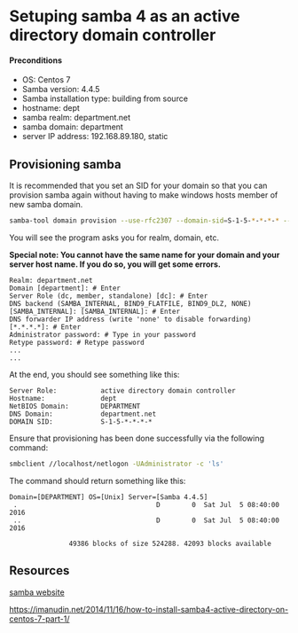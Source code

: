 Setuping samba 4 as an active directory domain controller
====


#### Preconditions
* OS: Centos 7
* Samba version: 4.4.5
* Samba installation type: building from source
* hostname: dept
* samba realm: department.net
* samba domain: department
* server IP address: 192.168.89.180, static


Provisioning samba
----
It is recommended that you set an SID for your domain so that you can provision samba again without having to make windows hosts member of new samba domain.
```bash
samba-tool domain provision --use-rfc2307 --domain-sid=S-1-5-*-*-*-* --interactive
```
You will see the program asks you for realm, domain, etc.

__Special note: You cannot have the same name for your domain and your server host name. If you do so, you will get some errors.__
```
Realm: department.net
Domain [department]: # Enter
Server Role (dc, member, standalone) [dc]: # Enter
DNS backend (SAMBA_INTERNAL, BIND9_FLATFILE, BIND9_DLZ, NONE) [SAMBA_INTERNAL]: [SAMBA_INTERNAL]: # Enter
DNS forwarder IP address (write 'none' to disable forwarding) [*.*.*.*]: # Enter
Administrator password: # Type in your password
Retype password: # Retype password
...
...
```
At the end, you should see something like this:
```
Server Role:           active directory domain controller
Hostname:              dept
NetBIOS Domain:        DEPARTMENT
DNS Domain:            department.net
DOMAIN SID:            S-1-5-*-*-*-*
```
Ensure that provisioning has been done successfully via the following command:
```bash
smbclient //localhost/netlogon -UAdministrator -c 'ls'
```
The command should return something like this:
```
Domain=[DEPARTMENT] OS=[Unix] Server=[Samba 4.4.5]
 .                                   D        0  Sat Jul  5 08:40:00 2016
 ..                                  D        0  Sat Jul  5 08:40:00 2016

               49386 blocks of size 524288. 42093 blocks available
```


Resources
----
[samba website](http://www.samba.org)

https://imanudin.net/2014/11/16/how-to-install-samba4-active-directory-on-centos-7-part-1/

